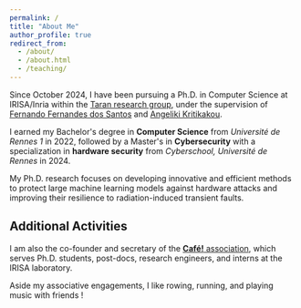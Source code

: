 ```yaml
---
permalink: /
title: "About Me"
author_profile: true
redirect_from: 
  - /about/
  - /about.html
  - /teaching/
---
```


Since October 2024, I have been pursuing a Ph.D. in Computer Science at IRISA/Inria within the [Taran research group](https://team.inria.fr/taran/), under the supervision of [Fernando Fernandes dos Santos](https://fernandofernandesantos.github.io/) and [Angeliki Kritikakou](https://sites.google.com/site/angelikikritikakou/).

I earned my Bachelor's degree in **Computer Science** from *Université de Rennes 1* in 2022, followed by a Master's in **Cybersecurity** with a specialization in **hardware security** from *Cyberschool, Université de Rennes* in 2024.

My Ph.D. research focuses on developing innovative and efficient methods to protect large machine learning models against hardware attacks and improving their resilience to radiation-induced transient faults.

## Additional Activities

I am also the co-founder and secretary of the [**Café!** association](https://asso-cafe.github.io), which serves Ph.D. students, post-docs, research engineers, and interns at the IRISA laboratory.

Aside my associative engagements, I like rowing, running, and playing music with friends !